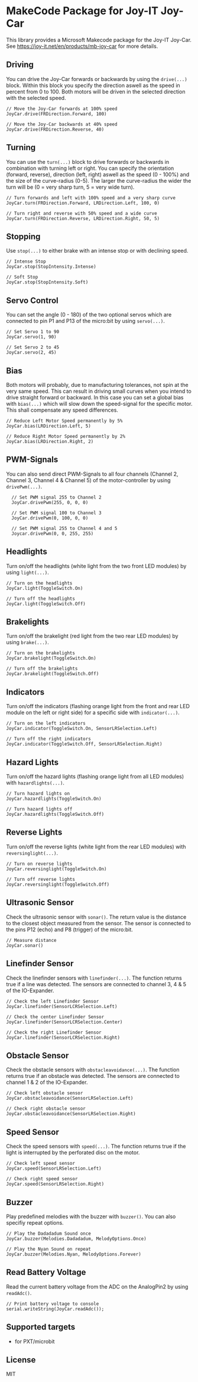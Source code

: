 # MakeCode Package for Joy-IT Joy-Car

This library provides a Microsoft Makecode package for the Joy-IT Joy-Car.
See https://joy-it.net/en/products/mb-joy-car for more details.

## Driving
You can drive the Joy-Car forwards or backwards by using the `drive(...)` block. Within this block you specify the direction aswell as the speed in percent from 0 to 100.
Both motors will be driven in the selected direction with the selected speed.
```blocks
// Move the Joy-Car forwards at 100% speed
JoyCar.drive(FRDirection.Forward, 100)

// Move the Joy-Car backwards at 40% speed
JoyCar.drive(FRDirection.Reverse, 40)
```

## Turning
You can use the `turn(...)` block to drive forwards or backwards in combination with turning left or right.
You can specify the orientation (forward, reverse), direction (left, right) aswell as the speed (0 - 100%) and the size of the curve-radius (0-5).
The larger the curve-radius the wider the turn will be (0 = very sharp turn, 5 = very wide turn).
```blocks
// Turn forwards and left with 100% speed and a very sharp curve
JoyCar.turn(FRDirection.Forward, LRDirection.Left, 100, 0)

// Turn right and reverse with 50% speed and a wide curve
JoyCar.turn(FRDirection.Reverse, LRDirection.Right, 50, 5)
```

## Stopping
Use `stop(...)` to either brake with an intense stop or with declining speed.
```blocks
// Intense Stop
JoyCar.stop(StopIntensity.Intense)

// Soft Stop
JoyCar.stop(StopIntensity.Soft)
```

## Servo Control
You can set the angle (0 - 180) of the two optional servos which are connected to pin P1 and P13 of the micro:bit by using `servo(...)`.
```blocks
// Set Servo 1 to 90
JoyCar.servo(1, 90)

// Set Servo 2 to 45
JoyCar.servo(2, 45)
```

## Bias
Both motors will probably, due to manufacturing tolerances, not spin at the very same speed. This can result in driving small curves when you intend to drive straight forward or backward. In this case you can set a global bias with `bias(...)` which will slow down the speed-signal for the specific motor. This shall compensate any speed differences.
```blocks
// Reduce Left Motor Speed permanently by 5%
JoyCar.bias(LRDirection.Left, 5)

// Reduce Right Motor Speed permanently by 2%
JoyCar.bias(LRDirection.Right, 2)
```

## PWM-Signals
You can also send direct PWM-Signals to all four channels (Channel 2, Channel 3, Channel 4 & Channel 5) of the motor-controller by using `drivePwm(...)`.
```blocks
  // Set PWM signal 255 to Channel 2
  JoyCar.drivePwm(255, 0, 0, 0)

  // Set PWM signal 100 to Channel 3
  JoyCar.drivePwm(0, 100, 0, 0)

  // Set PWM signal 255 to Channel 4 and 5
  Joycar.drivePwm(0, 0, 255, 255)
```

## Headlights
Turn on/off the headlights (white light from the two front LED modules) by using `light(...)`.
```blocks
// Turn on the headlights
JoyCar.light(ToggleSwitch.On)

// Turn off the headlights
JoyCar.light(ToggleSwitch.Off)
```

## Brakelights
Turn on/off the brakelight (red light from the two rear LED modules) by using `brake(...)`.
```blocks
// Turn on the brakelights
JoyCar.brakelight(ToggleSwitch.On)

// Turn off the brakelights
JoyCar.brakelight(ToggleSwitch.Off)
```

## Indicators
Turn on/off the indicators (flashing orange light from the front and rear LED module on the left or right side) for a specific side with `indicator(...)`.
```blocks
// Turn on the left indicators
JoyCar.indicator(ToggleSwitch.On, SensorLRSelection.Left)

// Turn off the right indicators
JoyCar.indicator(ToggleSwitch.Off, SensorLRSelection.Right)
```
## Hazard Lights
Turn on/off the hazard lights (flashing orange light from all LED modules) with `hazardlights(...)`.
```blocks
// Turn hazard lights on
JoyCar.hazardlights(ToggleSwitch.On)

// Turn hazard lights off
JoyCar.hazardlights(ToggleSwitch.Off)
```

## Reverse Lights
Turn on/off the reverse lights (white light from the rear LED modules) with `reversinglight(...)`.
```blocks
// Turn on reverse lights
JoyCar.reversinglight(ToggleSwitch.On)

// Turn off reverse lights
JoyCar.reversinglight(ToggleSwitch.Off)
```

## Ultrasonic Sensor
Check the ultrasonic sensor with `sonar()`. The return value is the distance to the closest object measured from the sensor. The sensor is connected to the pins P12 (echo) and P8 (trigger) of the micro:bit.
```block
// Measure distance
JoyCar.sonar()
```

## Linefinder Sensor
Check the linefinder sensors with `linefinder(...)`. The function returns true if a line was detected. The sensors are connected to channel 3, 4 & 5 of the IO-Expander.
```block
// Check the left Linefinder Sensor
JoyCar.linefinder(SensorLCRSelection.Left)

// Check the center Linefinder Sensor
JoyCar.linefinder(SensorLCRSelection.Center)

// Check the right Linefinder Sensor
JoyCar.linefinder(SensorLCRSelection.Right)
```

## Obstacle Sensor
Check the obstacle sensors with `obstacleavoidance(...)`. The function returns true if an obstacle was detected. The sensors are connected to channel 1 & 2 of the IO-Expander.
```block
// Check left obstacle sensor
JoyCar.obstacleavoidance(SensorLRSelection.Left)

// Check right obstacle sensor
JoyCar.obstacleavoidance(SensorLRSelection.Right)
```

## Speed Sensor
Check the speed sensors with `speed(...)`. The function returns true if the light is interrupted by the perforated disc on the motor.
```block
// Check left speed sensor
JoyCar.speed(SensorLRSelection.Left)

// Check right speed sensor
JoyCar.speed(SensorLRSelection.Right)
```

## Buzzer
Play predefined melodies with the buzzer with `buzzer()`. You can also specifiy repeat options.
```block
// Play the Dadadadum Sound once
JoyCar.buzzer(Melodies.Dadadadum, MelodyOptions.Once)

// Play the Nyan Sound on repeat
JoyCar.buzzer(Melodies.Nyan, MelodyOptions.Forever)
```

## Read Battery Voltage
Read the current battery voltage from the ADC on the AnalogPin2 by using `readAdc()`.
```block
// Print battery voltage to console
serial.writeString(JoyCar.readAdc());
```

## Supported targets

* for PXT/microbit

## License

MIT
